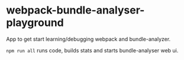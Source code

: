# webpack-bundle-analyser-playground

App to get start learning/debugging webpack and bundle-analyzer.

`npm run all` runs code, builds stats and starts bundle-analyser web ui.
